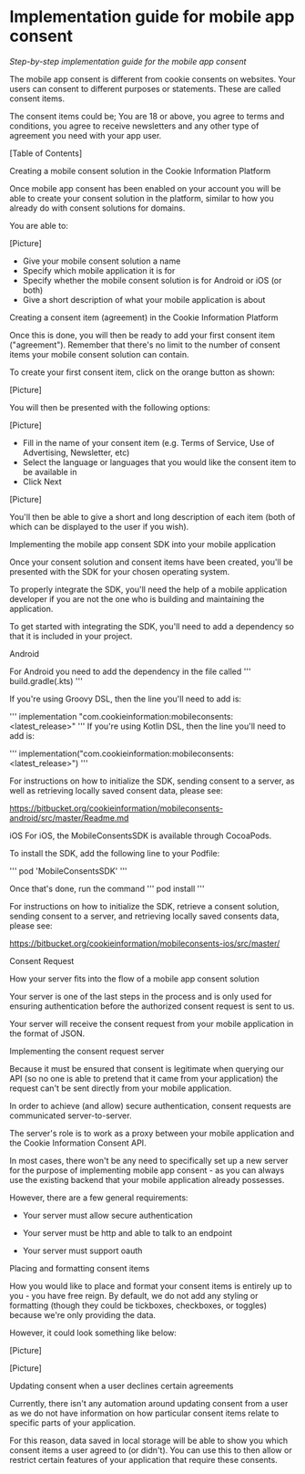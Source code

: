 # Implementation guide for mobile app consent

_Step-by-step implementation guide for the mobile app consent_

The mobile app consent is different from cookie consents on websites. Your users can consent to different purposes or statements. These are called consent items. 

The consent items could be; You are 18 or above, you agree to terms and conditions, you agree to receive newsletters and any other type of agreement you need with your app user.

[Table of Contents]

Creating a mobile consent solution in the Cookie Information Platform

Once mobile app consent has been enabled on your account you will be able to create your consent solution in the platform, similar to how you already do with consent solutions for domains.

You are able to:

[Picture]

- Give your mobile consent solution a name
- Specify which mobile application it is for
- Specify whether the mobile consent solution is for Android or iOS (or both)
- Give a short description of what your mobile application is about

Creating a consent item (agreement) in the Cookie Information Platform

Once this is done, you will then be ready to add your first consent item ("agreement"). Remember that there's no limit to the number of consent items your mobile consent solution can contain.

To create your first consent item, click on the orange button as shown:

[Picture]

You will then be presented with the following options:

[Picture]

- Fill in the name of your consent item (e.g. Terms of Service, Use of Advertising, Newsletter, etc)
- Select the language or languages that you would like the consent item to be available in
- Click Next

[Picture]

You'll then be able to give a short and long description of each item (both of which can be displayed to the user if you wish).

Implementing the mobile app consent SDK into your mobile application

Once your consent solution and consent items have been created, you'll be presented with the SDK for your chosen operating system.

To properly integrate the SDK, you'll need the help of a mobile application developer if you are not the one who is building and maintaining the application.

To get started with integrating the SDK, you'll need to add a dependency so that it is included in your project.

Android

For Android you need to add the dependency in the file called ''' build.gradle(.kts) '''

If you're using Groovy DSL, then the line you'll need to add is: 

'''
implementation "com.cookieinformation:mobileconsents:<latest_release>"
'''
If you're using Kotlin DSL, then the line you'll need to add is:

''' implementation("com.cookieinformation:mobileconsents:<latest_release>") '''

For instructions on how to initialize the SDK, sending consent to a server, as well as retrieving locally saved consent data, please see:

https://bitbucket.org/cookieinformation/mobileconsents-android/src/master/Readme.md

iOS
For iOS, the MobileConsentsSDK is available through CocoaPods.

 

To install the SDK, add the following line to your Podfile:

''' pod 'MobileConsentsSDK' '''


Once that's done, run the command ''' pod install '''

For instructions on how to initialize the SDK, retrieve a consent solution, sending consent to a server, and retrieving locally saved consents data, please see:

https://bitbucket.org/cookieinformation/mobileconsents-ios/src/master/

Consent Request 

How your server fits into the flow of a mobile app consent solution

Your server is one of the last steps in the process and is only used for ensuring authentication before the authorized consent request is sent to us.

Your server will receive the consent request from your mobile application in the format of JSON.

Implementing the consent request server

Because it must be ensured that consent is legitimate when querying our API (so no one is able to pretend that it came from your application) the request can't be sent directly from your mobile application.

In order to achieve (and allow) secure authentication, consent requests are communicated server-to-server.

The server's role is to work as a proxy between your mobile application and the Cookie Information Consent API.

In most cases, there won't be any need to specifically set up a new server for the purpose of implementing mobile app consent - as you can always use the existing backend that your mobile application already possesses.

However, there are a few general requirements:

- Your server must allow secure authentication
- Your server must be http and able to talk to an endpoint

- Your server must support oauth

Placing and formatting consent items

How you would like to place and format your consent items is entirely up to you - you have free reign. By default, we do not add any styling or formatting (though they could be tickboxes, checkboxes, or toggles) because we're only providing the data.

However, it could look something like below:

[Picture]

[Picture]

Updating consent when a user declines certain agreements

Currently, there isn't any automation around updating consent from a user as we do not have information on how particular consent items relate to specific parts of your application.

For this reason, data saved in local storage will be able to show you which consent items a user agreed to (or didn't). You can use this to then allow or restrict certain features of your application that require these consents.

